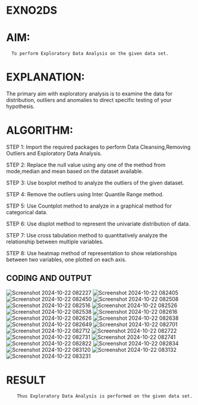 # EXNO2DS
# AIM:
      To perform Exploratory Data Analysis on the given data set.
      
# EXPLANATION:
  The primary aim with exploratory analysis is to examine the data for distribution, outliers and anomalies to direct specific testing of your hypothesis.
  
# ALGORITHM:
STEP 1: Import the required packages to perform Data Cleansing,Removing Outliers and Exploratory Data Analysis.

STEP 2: Replace the null value using any one of the method from mode,median and mean based on the dataset available.

STEP 3: Use boxplot method to analyze the outliers of the given dataset.

STEP 4: Remove the outliers using Inter Quantile Range method.

STEP 5: Use Countplot method to analyze in a graphical method for categorical data.

STEP 6: Use displot method to represent the univariate distribution of data.

STEP 7: Use cross tabulation method to quantitatively analyze the relationship between multiple variables.

STEP 8: Use heatmap method of representation to show relationships between two variables, one plotted on each axis.

## CODING AND OUTPUT
        
![Screenshot 2024-10-22 082227](https://github.com/user-attachments/assets/2d31d764-4777-4c0a-bb76-d7b6a0389532)
![Screenshot 2024-10-22 082405](https://github.com/user-attachments/assets/e1a8549e-9091-47f2-8a31-f8b22092b3bb)
![Screenshot 2024-10-22 082450](https://github.com/user-attachments/assets/0066a628-573d-4c02-9d59-828bffe355d4)
![Screenshot 2024-10-22 082508](https://github.com/user-attachments/assets/761a2707-f88d-455f-bcc5-a8c4e3ad73f5)
![Screenshot 2024-10-22 082516](https://github.com/user-attachments/assets/3b6c9d92-8090-4bc3-ac41-1a8cfb8e3717)
![Screenshot 2024-10-22 082526](https://github.com/user-attachments/assets/1d2021ad-c991-45d4-8ae7-5633c1ed5fa8)
![Screenshot 2024-10-22 082538](https://github.com/user-attachments/assets/80873709-65c4-46ba-b860-eab293b78eac)
![Screenshot 2024-10-22 082616](https://github.com/user-attachments/assets/1701cc88-1e95-493b-a309-77717bab9cc5)
![Screenshot 2024-10-22 082626](https://github.com/user-attachments/assets/ff3f66aa-dc03-4f1a-b1e5-4b4799029f90)
![Screenshot 2024-10-22 082638](https://github.com/user-attachments/assets/b88879d1-d82f-404f-acd2-2924349d0464)
![Screenshot 2024-10-22 082649](https://github.com/user-attachments/assets/fb052aec-5020-4d9f-9e56-a4155a53a2ee)
![Screenshot 2024-10-22 082701](https://github.com/user-attachments/assets/700cf41e-ed1a-42a6-8a6b-ac664ab9f592)
![Screenshot 2024-10-22 082712](https://github.com/user-attachments/assets/127c779f-32c3-4d49-8232-3880d2b7ff5c)
![Screenshot 2024-10-22 082722](https://github.com/user-attachments/assets/d20c7546-76c5-41ff-9e18-ab1f41a256ea)
![Screenshot 2024-10-22 082731](https://github.com/user-attachments/assets/5714068d-57c4-4757-87c1-53b57b3ac75f)
![Screenshot 2024-10-22 082741](https://github.com/user-attachments/assets/f2fb6273-109a-4407-ba70-4e3dec302a89)
![Screenshot 2024-10-22 082822](https://github.com/user-attachments/assets/9b3b6dda-b270-44e9-8c26-0e59e6ebace5)
![Screenshot 2024-10-22 082834](https://github.com/user-attachments/assets/0e6da24d-4426-4a92-8fb0-6efde7712c1a)
![Screenshot 2024-10-22 083120](https://github.com/user-attachments/assets/d667915d-17f3-46d9-88c6-46229d7dcc25)
![Screenshot 2024-10-22 083132](https://github.com/user-attachments/assets/8796d696-8433-490f-82e1-ee8237540682)
![Screenshot 2024-10-22 083231](https://github.com/user-attachments/assets/418846c7-713f-4715-b11b-f66c48f4e5fc)


# RESULT
        Thus Exploratory Data Analysis is performed on the given data set.
